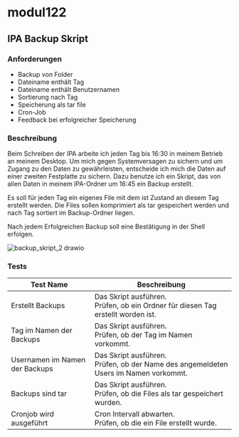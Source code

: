 # modul122
## IPA Backup Skript

### Anforderungen
- Backup von Folder
- Dateiname enthält Tag
- Dateiname enthält Benutzernamen
- Sortierung nach Tag
- Speicherung als tar file
- Cron-Job
- Feedback bei erfolgreicher Speicherung

### Beschreibung
Beim Schreiben der IPA arbeite ich jeden Tag bis 16:30 in meinem Betrieb an meinem Desktop. Um mich gegen Systemversagen zu sichern und um Zugang zu den Daten zu gewährleisten, entscheide ich mich die Daten auf einer zweiten Festplatte zu sichern. Dazu benutze ich ein Skript, das von allen Daten in meinem IPA-Ordner um 16:45 ein Backup erstellt.

Es soll für jeden Tag ein eigenes File mit dem ist Zustand an diesem Tag erstellt werden. Die Files sollen komprimiert als tar gespeichert werden und nach Tag sortiert im Backup-Ordner liegen.

Nach jedem Erfolgreichen Backup soll eine Bestätigung in der Shell erfolgen.

![backup_skript_2 drawio](https://user-images.githubusercontent.com/71121888/162910185-6cacb619-b444-4f8d-b3ee-0c0045bfcddd.png)

### Tests

| Test Name | Beschreibung |
| ----------- | ----------- |
| Erstellt Backups | Das Skript ausführen. </br>Prüfen, ob ein Ordner für diesen Tag erstellt worden ist. |
| Tag im Namen der Backups | Das Skript ausführen. </br>Prüfen, ob der Tag im Namen vorkommt. |
| Usernamen im Namen der Backups | Das Skript ausführen. </br>Prüfen, ob der Name des angemeldeten Users im Namen vorkommt. |
| Backups sind tar | Das Skript ausführen. </br>Prüfen, ob die Files als tar gespeichert wurden. |
| Cronjob wird ausgeführt | Cron Intervall abwarten. </br>Prüfen, ob die ein File erstellt wurde.  |
